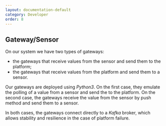 ```yaml
---
layout: documentation-default
category: Developer
order: 8
---
```


## Gateway/Sensor

On our system we have two types of gateways:

* the gateways that receive values from the sensor and send them to the platform;
* the gateways that receive values from the platform and send them to a sensor.

Our gateways are deployed using *Python3*. On the first case, they emulate
the polling of a value from a sensor and send the to the platform.
On the second case, the gateways receive the value from the sensor by push
method and send them to a sensor.

In both cases, the gateways connect directly to a *Kafka* broker, which allows
stability and resilience in the case of platform failure.